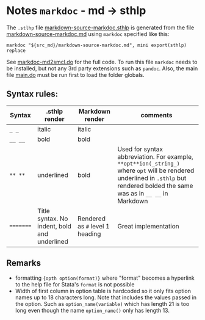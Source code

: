 
# Notes `markdoc` - md -> sthlp

The `.stlhp` file [markdown-source-markdoc.sthlp](./markdown-source-markdoc.sthlp) is generated from the file [markdown-source-markdoc.md](../../source-files/markdown/markdown-source-markdoc.md) using `markdoc` specified like this:

```
markdoc "${src_md}/markdown-source-markdoc.md", mini export(sthlp) replace
```
See [markdoc-md2smcl.do](./markdoc-md2smcl.do) for the full code. To run this file `markdoc` needs to be installed, but not any 3rd party extensions such as `pandoc`. Also, the main file [main.do](../../main.do) must be run first to load the folder globals.

## Syntax rules:

| Syntax    | .sthlp render | Markdown render | comments |
| ---       | ---           | ---             | ---      |
| `_ _`     | italic        | italic          |          |
| `__ __`   | bold          | bold            |          |
| `** **`   | underlined    | bold            | Used for syntax abbreviation. For example, `**opt**ion(_string_)` where `opt` will be rendered underlined in `.sthlp` but rendered bolded the same was as in `__ __` in Markdown |
| `=======` | Title syntax. No indent, bold and underlined | Rendered as `#` level 1 heading | Great implementation |

## Remarks

  * formatting ``{opth option(format)}`` where "format" becomes a hyperlink to the help file for Stata's `format` is not possible
  * Width of first column in option table is hardcoded so it only fits option names up to 18 characters long. Note that includes the values passed in the option. Such as `option_name(variable)` which has length 21 is too long even though the name `option_name()` only has length 13.
